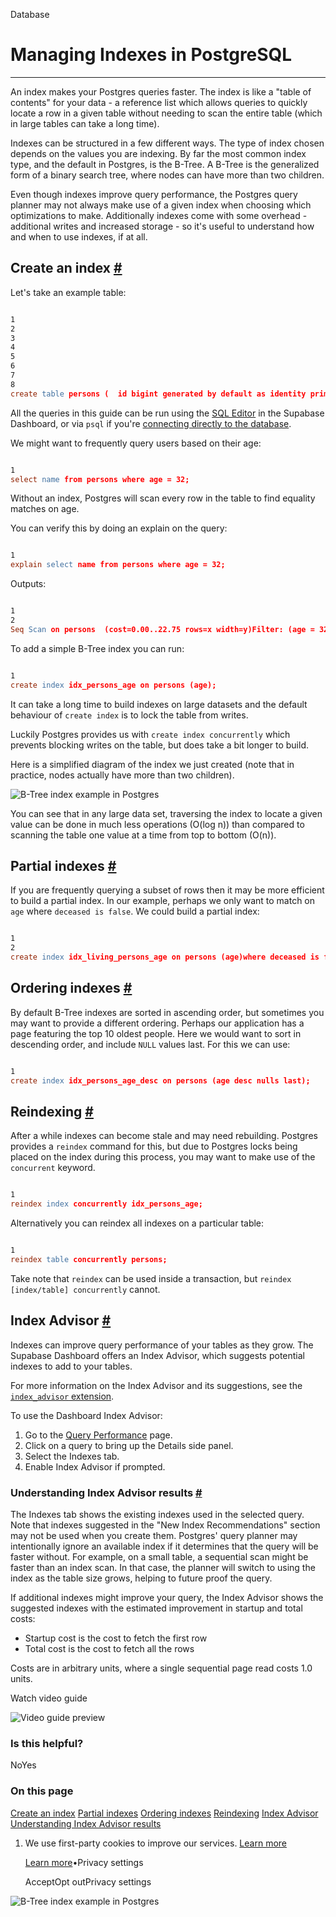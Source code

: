 Database

# Managing Indexes in PostgreSQL

* * *

An index makes your Postgres queries faster. The index is like a "table of contents" for your data - a reference list which allows queries to quickly locate a row in a given table without needing to scan the entire table (which in large tables can take a long time).

Indexes can be structured in a few different ways. The type of index chosen depends on the values you are indexing. By far the most common index type, and the default in Postgres, is the B-Tree. A B-Tree is the generalized form of a binary search tree, where nodes can have more than two children.

Even though indexes improve query performance, the Postgres query planner may not always make use of a given index when choosing which optimizations to make. Additionally indexes come with some overhead - additional writes and increased storage - so it's useful to understand how and when to use indexes, if at all.

## Create an index [\#](https://supabase.com/docs/guides/database/postgres/indexes\#create-an-index)

Let's take an example table:

```flex

1
2
3
4
5
6
7
8
create table persons (  id bigint generated by default as identity primary key,  age int,  height int,  weight int,  name text,  deceased boolean);
```

All the queries in this guide can be run using the [SQL Editor](https://supabase.com/dashboard/project/_/sql) in the Supabase Dashboard, or via `psql` if you're [connecting directly to the database](https://supabase.com/docs/guides/database/connecting-to-postgres#direct-connections).

We might want to frequently query users based on their age:

```flex

1
select name from persons where age = 32;
```

Without an index, Postgres will scan every row in the table to find equality matches on age.

You can verify this by doing an explain on the query:

```flex

1
explain select name from persons where age = 32;
```

Outputs:

```flex

1
2
Seq Scan on persons  (cost=0.00..22.75 rows=x width=y)Filter: (age = 32)
```

To add a simple B-Tree index you can run:

```flex

1
create index idx_persons_age on persons (age);
```

It can take a long time to build indexes on large datasets and the default behaviour of `create index` is to lock the table from writes.

Luckily Postgres provides us with `create index concurrently` which prevents blocking writes on the table, but does take a bit longer to build.

Here is a simplified diagram of the index we just created (note that in practice, nodes actually have more than two children).

![B-Tree index example in Postgres](https://supabase.com/docs/_next/image?url=%2Fdocs%2Fimg%2Fdatabase%2Fmanaging-indexes%2Fcreating-indexes--light.png&w=3840&q=75&dpl=dpl_2DQMEZHm5P9QNZGKAqcszuVSdHSJ)

You can see that in any large data set, traversing the index to locate a given value can be done in much less operations (O(log n)) than compared to scanning the table one value at a time from top to bottom (O(n)).

## Partial indexes [\#](https://supabase.com/docs/guides/database/postgres/indexes\#partial-indexes)

If you are frequently querying a subset of rows then it may be more efficient to build a partial index. In our example, perhaps we only want to match on `age` where `deceased is false`. We could build a partial index:

```flex

1
2
create index idx_living_persons_age on persons (age)where deceased is false;
```

## Ordering indexes [\#](https://supabase.com/docs/guides/database/postgres/indexes\#ordering-indexes)

By default B-Tree indexes are sorted in ascending order, but sometimes you may want to provide a different ordering. Perhaps our application has a page featuring the top 10 oldest people. Here we would want to sort in descending order, and include `NULL` values last. For this we can use:

```flex

1
create index idx_persons_age_desc on persons (age desc nulls last);
```

## Reindexing [\#](https://supabase.com/docs/guides/database/postgres/indexes\#reindexing)

After a while indexes can become stale and may need rebuilding. Postgres provides a `reindex` command for this, but due to Postgres locks being placed on the index during this process, you may want to make use of the `concurrent` keyword.

```flex

1
reindex index concurrently idx_persons_age;
```

Alternatively you can reindex all indexes on a particular table:

```flex

1
reindex table concurrently persons;
```

Take note that `reindex` can be used inside a transaction, but `reindex [index/table] concurrently` cannot.

## Index Advisor [\#](https://supabase.com/docs/guides/database/postgres/indexes\#index-advisor)

Indexes can improve query performance of your tables as they grow. The Supabase Dashboard offers an Index Advisor, which suggests potential indexes to add to your tables.

For more information on the Index Advisor and its suggestions, see the [`index_advisor` extension](https://supabase.com/docs/guides/database/extensions/index_advisor).

To use the Dashboard Index Advisor:

1. Go to the [Query Performance](https://supabase.com/dashboard/project/_/advisors/query-performance) page.
2. Click on a query to bring up the Details side panel.
3. Select the Indexes tab.
4. Enable Index Advisor if prompted.

### Understanding Index Advisor results [\#](https://supabase.com/docs/guides/database/postgres/indexes\#understanding-index-advisor-results)

The Indexes tab shows the existing indexes used in the selected query. Note that indexes suggested in the "New Index Recommendations" section may not be used when you create them. Postgres' query planner may intentionally ignore an available index if it determines that the query will be faster without. For example, on a small table, a sequential scan might be faster than an index scan. In that case, the planner will switch to using the index as the table size grows, helping to future proof the query.

If additional indexes might improve your query, the Index Advisor shows the suggested indexes with the estimated improvement in startup and total costs:

- Startup cost is the cost to fetch the first row
- Total cost is the cost to fetch all the rows

Costs are in arbitrary units, where a single sequential page read costs 1.0 units.

Watch video guide

![Video guide preview](https://supabase.com/docs/_next/image?url=https%3A%2F%2Fimg.youtube.com%2Fvi%2FbBu_V8CfWgM%2F0.jpg&w=3840&q=75&dpl=dpl_2DQMEZHm5P9QNZGKAqcszuVSdHSJ)

### Is this helpful?

NoYes

### On this page

[Create an index](https://supabase.com/docs/guides/database/postgres/indexes#create-an-index) [Partial indexes](https://supabase.com/docs/guides/database/postgres/indexes#partial-indexes) [Ordering indexes](https://supabase.com/docs/guides/database/postgres/indexes#ordering-indexes) [Reindexing](https://supabase.com/docs/guides/database/postgres/indexes#reindexing) [Index Advisor](https://supabase.com/docs/guides/database/postgres/indexes#index-advisor) [Understanding Index Advisor results](https://supabase.com/docs/guides/database/postgres/indexes#understanding-index-advisor-results)

1. We use first-party cookies to improve our services. [Learn more](https://supabase.com/privacy#8-cookies-and-similar-technologies-used-on-our-european-services)



   [Learn more](https://supabase.com/privacy#8-cookies-and-similar-technologies-used-on-our-european-services)•Privacy settings





   AcceptOpt outPrivacy settings


![B-Tree index example in Postgres](https://supabase.com/docs/_next/image?url=%2Fdocs%2Fimg%2Fdatabase%2Fmanaging-indexes%2Fcreating-indexes--light.png&w=3840&q=75&dpl=dpl_2DQMEZHm5P9QNZGKAqcszuVSdHSJ)